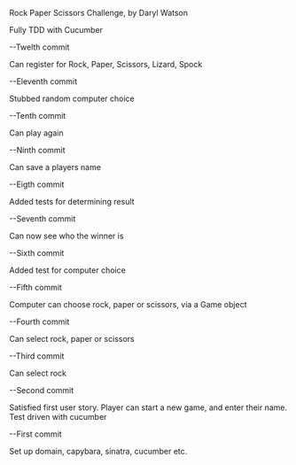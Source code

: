 Rock Paper Scissors Challenge, by Daryl Watson

Fully TDD with Cucumber

--Twelth commit

Can register for Rock, Paper, Scissors, Lizard, Spock

--Eleventh commit

Stubbed random computer choice

--Tenth commit

Can play again

--Ninth commit

Can save a players name

--Eigth commit

Added tests for determining result

--Seventh commit

Can now see who the winner is

--Sixth commit

Added test for computer choice

--Fifth commit

Computer can choose rock, paper or scissors, via a Game object

--Fourth commit

Can select rock, paper or scissors

--Third commit

Can select rock

--Second commit

Satisfied first user story. Player can start a new game, and enter their name. Test driven with cucumber

--First commit

Set up domain, capybara, sinatra, cucumber etc.